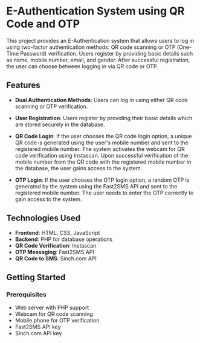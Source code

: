 # E-Authentication System using QR Code and OTP    

This project provides an E-Authentication system that allows users to log in using two-factor authentication methods: QR code scanning or OTP (One-Time Password) verification. Users register by providing basic details such as name, mobile number, email, and gender. After successful registration, the user can choose between logging in via QR code or OTP.

## Features

- **Dual Authentication Methods**: Users can log in using either QR code scanning or OTP verification.
  
- **User Registration**: Users register by providing their basic details which are stored securely in the database.

- **QR Code Login**: If the user chooses the QR code login option, a unique QR code is generated using the user's mobile number and sent to the registered mobile number. The system activates the webcam for QR code verification using Instascan. Upon successful verification of the mobile number from the QR code with the registered mobile number in the database, the user gains access to the system.

- **OTP Login**: If the user chooses the OTP login option, a random OTP is generated by the system using the Fast2SMS API and sent to the registered mobile number. The user needs to enter the OTP correctly to gain access to the system.

## Technologies Used

- **Frontend**: HTML, CSS, JavaScript
- **Backend**: PHP for database operations
- **QR Code Verification**: Instascan
- **OTP Messaging**: Fast2SMS API
- **QR Code to SMS**: Sinch.com API

## Getting Started

### Prerequisites

- Web server with PHP support
- Webcam for QR code scanning
- Mobile phone for OTP verification
- Fast2SMS API key
- Sinch.com API key

